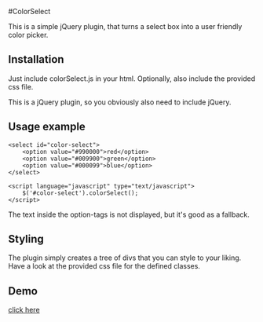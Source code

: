 #ColorSelect

This is a simple jQuery plugin, that turns a select box into a user friendly color picker.

## Installation

Just include colorSelect.js in your html. Optionally, also include the provided css file.

This is a jQuery plugin, so you obviously also need to include jQuery.

## Usage example

    <select id="color-select">
    	<option value="#990000">red</option>
    	<option value="#009900">green</option>
    	<option value="#000099">blue</option>
    </select>
    
    <script language="javascript" type="text/javascript">
        $('#color-select').colorSelect();
    </script>

The text inside the option-tags is not displayed, but it's good as a fallback.

## Styling

The plugin simply creates a tree of divs that you can style to your liking. Have a look at the provided css file for the defined classes.

## Demo

[click here](http://htmlpreview.github.com/Lorenzschaef/colorSelect/blob/master/demo.html)